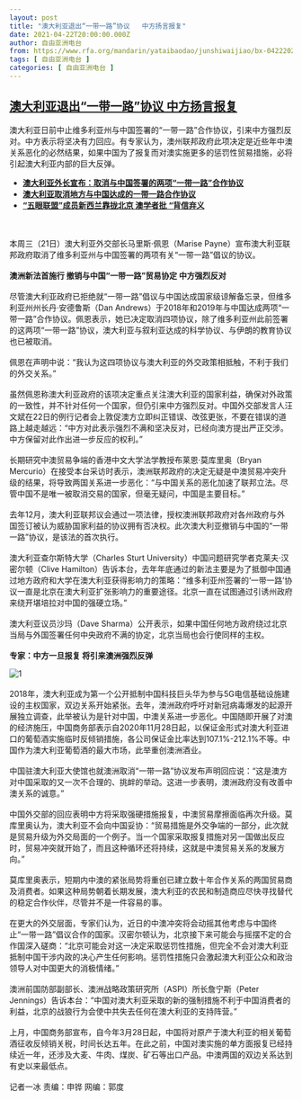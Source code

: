 ```yaml
---
layout: post
title: "澳大利亚退出“一带一路”协议   中方扬言报复"
date: 2021-04-22T20:00:00.000Z
author: 自由亚洲电台
from: https://www.rfa.org/mandarin/yataibaodao/junshiwaijiao/bx-04222021155527.html
tags: [ 自由亚洲电台 ]
categories: [ 自由亚洲电台 ]
---
```

<!--1619121600000-->
[澳大利亚退出“一带一路”协议   中方扬言报复](https://www.rfa.org/mandarin/yataibaodao/junshiwaijiao/bx-04222021155527.html)
------

<div>
<p>澳大利亚日前中止维多利亚州与中国签署的“一带一路”合作协议，引来中方强烈反对。中方表示将坚决有力回应。有专家认为，澳州联邦政府此项决定是近些年中澳关系恶化的必然结果，如果中国为了报复而对澳实施更多的惩罚性贸易措施，必将引起澳大利亚内部的巨大反弹。</p><p></p><ul><li><strong><a href="https://www.rfa.org/mandarin/Xinwen/2-04212021080516.html">澳大利亚外长宣布：取消与中国签署的两项“一带一路”合作协议</a></strong></li><li><strong><a href="https://www.rfa.org/mandarin/Xinwen/wul0422a-04222021020022.html">澳大利亚取消地方与中国达成的一带一路合作协议</a></strong></li><li><a href="https://www.rfa.org/mandarin/yataibaodao/junshiwaijiao/gf-04202021080916.html"><strong>“五眼联盟”成员新西兰靠拢北京 澳学者批 “背信弃义</strong></a></li></ul><p><br/><br/>本周三（21日）澳大利亚外交部长马里斯·佩恩（Marise Payne）宣布澳大利亚联邦政府取消了维多利亚州与中国签署的两项有关“一带一路”倡议的协议。<br/><br/><strong>澳洲新法首施行 撤销与中国“一带一路”贸易协定 中方强烈反对</strong><br/><br/>尽管澳大利亚政府已拒绝就“一带一路”倡议与中国达成国家级谅解备忘录，但维多利亚州州长丹·安德鲁斯（Dan Andrews）于2018年和2019年与中国达成两项“一带一路”合作协议。佩恩表示，她已决定取消四项协议，除了维多利亚州此前签署的这两项“一带一路”协议，澳大利亚与叙利亚达成的科学协议、与伊朗的教育协议也已被取消。<br/><br/>佩恩在声明中说：“我认为这四项协议与澳大利亚的外交政策相抵触，不利于我们的外交关系。”<br/><br/>虽然佩恩称澳大利亚政府的该项决定重点关注澳大利亚的国家利益，确保对外政策的一致性，并不针对任何一个国家，但仍引来中方强烈反对。中国外交部发言人汪文斌在22日的例行记者会上敦促澳方立即纠正错误、改弦更张，不要在错误的道路上越走越远：“中方对此表示强烈不满和坚决反对，已经向澳方提出严正交涉。中方保留对此作出进一步反应的权利。”<br/><br/>长期研究中澳贸易争端的香港中文大学法学教授布莱恩·莫库里奥（Bryan Mercurio）在接受本台采访时表示，澳洲联邦政府的决定无疑是中澳贸易冲突升级的结果，将导致两国关系进一步恶化：“与中国关系的恶化加速了联邦立法。尽管中国不是唯一被取消交易的国家，但毫无疑问，中国是主要目标。”<br/><br/>去年12月，澳大利亚联邦议会通过一项法律，授权澳洲联邦政府对各州政府与外国签订被认为威胁国家利益的协议拥有否决权。此次澳大利亚撤销与中国的“一带一路”协议，是该法的首次执行。<br/><br/>澳大利亚查尔斯特大学（Charles Sturt University）中国问题研究学者克莱夫·汉密尔顿（Clive Hamilton）告诉本台，去年年底通过的新法主要是为了抵御中国通过地方政府和大学在澳大利亚获得影响力的策略：“维多利亚州签署的‘一带一路’协议一直是北京在澳大利亚扩张影响力的重要途径。北京一直在试图通过引诱州政府来绕开堪培拉对中国的强硬立场。”<br/><br/>澳大利亚议员沙玛（Dave Sharma）公开表示，如果中国任何地方政府绕过北京当局与外国签署任何中央政府不满的协定，北京当局也会行使同样的主权。<br/><br/><strong>专家：中方一旦报复 将引来澳洲强烈反弹</strong></p><p><img alt="1" class="image-richtext image-inline captioned" src="https://www.rfa.org/mandarin/yataibaodao/junshiwaijiao/bx-04222021155527.html/2d4f443f-df66-49b6-a413-efe5b44fe9de.jpeg" title="1"/><br/><br/>2018年，澳大利亚成为第一个公开抵制中国科技巨头华为参与5G电信基础设施建设的主权国家，双边关系开始紧张。去年，澳洲政府呼吁对新冠病毒爆发的起源开展独立调查，此举被认为是针对中国，中澳关系进一步恶化。中国随即开展了对澳的经济施压，中国商务部表示自2020年11月28日起，以保证金形式对澳大利亚进口的葡萄酒实施临时反倾销措施，各公司保证金比率达到107.1%-212.1%不等。中国作为澳大利亚葡萄酒的最大市场，此举重创澳洲酒业。<br/><br/>中国驻澳大利亚大使馆也就澳洲取消“一带一路”协议发布声明回应说：“这是澳方对中国采取的又一次不合理的、挑衅的举动。这进一步表明，澳洲政府没有改善中澳关系的诚意。”<br/><br/>中国外交部的回应表明中方将采取强硬措施报复，中澳贸易摩擦面临再次升级。莫库里奥认为，澳大利亚不会向中国妥协：“贸易措施是外交争端的一部分，此次就是贸易升级为外交局面的一个例子。当一个国家采取报复措施对另一国做出反应时，贸易冲突就开始了，而且这种循环还将持续，这就是中澳贸易关系的发展方向。”<br/><br/>莫库里奥表示，短期内中澳的紧张局势将重创已建立数十年合作关系的两国贸易商及消费者。如果这种局势朝着长期发展，澳大利亚的农民和制造商应尽快寻找替代的稳定合作伙伴，尽管并不是一件容易的事。<br/><br/>在更大的外交层面，专家们认为，近日的中澳冲突将会动摇其他考虑与中国终止“一带一路”倡议合作的国家。汉密尔顿认为，北京接下来可能会与摇摆不定的合作国深入磋商：“北京可能会对这一决定采取惩罚性措施，但完全不会对澳大利亚抵制中国干涉内政的决心产生任何影响。惩罚性措施只会激起澳大利亚公众和政治领导人对中国更大的消极情绪。”<br/><br/>澳洲前国防部副部长、澳洲战略政策研究所（ASPI）所长詹宁斯（Peter Jennings）告诉本台：“中国对澳大利亚采取的新的强制措施不利于中国消费者的利益，北京的战狼行为会使中共失去任何在澳大利亚的支持阵营。”<br/><br/>上月，中国商务部宣布，自今年3月28日起，中国将对原产于澳大利亚的相关葡萄酒征收反倾销关税，时间长达五年。在此之前，中国对澳实施的单方面报复已经持续近一年，还涉及大麦、牛肉、煤炭、矿石等出口产品。中澳两国的双边关系达到有史以来最低点。<br/><br/>记者一冰 责编：申铧 网编：郭度</p>
</div>
